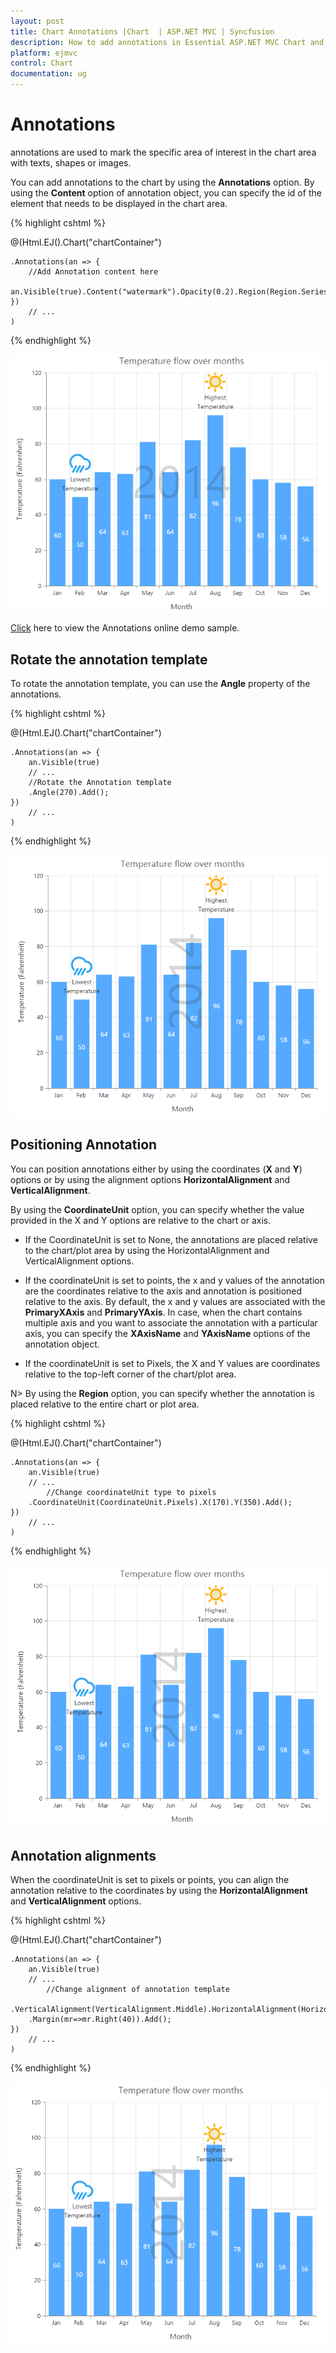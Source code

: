```yaml
---
layout: post
title: Chart Annotations |Chart  | ASP.NET MVC | Syncfusion
description: How to add annotations in Essential ASP.NET MVC Chart and the different options available to customize its position. 
platform: ejmvc
control: Chart
documentation: ug
---
```


# Annotations

annotations are used to mark the specific area of interest in the chart area with texts, shapes or images. 

You can add annotations to the chart by using the **Annotations** option. By using the **Content** option of annotation object, you can specify the id of the element that needs to be displayed in the chart area.

{% highlight cshtml %}

<div id= "watermark" style="font-size:100px; display:none">2014</div>
<div>
@(Html.EJ().Chart("chartContainer")

    .Annotations(an => {
        //Add Annotation content here
        an.Visible(true).Content("watermark").Opacity(0.2).Region(Region.Series).Add();
    })
        // ...
    )   
</div>


{% endhighlight %}

![](Annotations_images/Annotations_img1.png)


[Click](http://mvc.syncfusion.com/demos/web/chart/annotations) here to view the Annotations online demo sample.


## Rotate the annotation template

To rotate the annotation template, you can use the **Angle** property of the annotations. 

{% highlight cshtml %}


   @(Html.EJ().Chart("chartContainer")

    .Annotations(an => {
        an.Visible(true)        
        // ...
        //Rotate the Annotation template
        .Angle(270).Add();
    })
        // ...
    )


{% endhighlight %}


![](Annotations_images/Annotations_img2.png)


## Positioning Annotation

You can position annotations either by using the coordinates (**X** and **Y**) options or by using the alignment options **HorizontalAlignment** and **VerticalAlignment**.

By using the **CoordinateUnit** option, you can specify whether the value provided in the X and Y options are relative to the chart or axis.

* If the CoordinateUnit is set to None, the annotations are placed relative to the chart/plot area by using the HorizontalAlignment and VerticalAlignment options.

* If the coordinateUnit is set to points, the x and y values of the annotation are the coordinates relative to the axis and annotation is positioned relative to the axis. By default, the x and y values are associated with the **PrimaryXAxis** and **PrimaryYAxis**. In case, when the chart contains multiple axis and you want to associate the annotation with a particular axis, you can specify the **XAxisName** and **YAxisName** options of the annotation object.

* If the coordinateUnit is set to Pixels, the X and Y values are coordinates relative to the top-left corner of the chart/plot area.   

N> By using the **Region** option, you can specify whether the annotation is placed relative to the entire chart or plot area.

{% highlight cshtml %}


 @(Html.EJ().Chart("chartContainer")

    .Annotations(an => {
        an.Visible(true)        
        // ...
            //Change coordinateUnit type to pixels
        .CoordinateUnit(CoordinateUnit.Pixels).X(170).Y(350).Add();
    })
        // ...
    ) 


{% endhighlight %}


![](Annotations_images/Annotations_img3.png)


## Annotation alignments

When the coordinateUnit is set to pixels or points, you can align the annotation relative to the coordinates by using the **HorizontalAlignment** and **VerticalAlignment** options. 

{% highlight cshtml %}


 @(Html.EJ().Chart("chartContainer")

    .Annotations(an => {
        an.Visible(true)        
        // ...
            //Change alignment of annotation template
        .VerticalAlignment(VerticalAlignment.Middle).HorizontalAlignment(HorizontalAlignment.Left)
        .Margin(mr=>mr.Right(40)).Add();
    })
        // ...
    )


{% endhighlight %}


![](Annotations_images/Annotations_img4.png)
